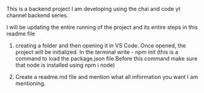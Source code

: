 This is a backend project I am developing using the chai and code yt channel backend series.

I will be updating the entire running of the project and its entire steps in this readme file

1. creating a folder and then opening it in VS Code. Once opened, the project will be initialized. In the terminal write -
        npm init (this is a command to load the package.json file.Before this command make sure that node is installed using npm i node)

2. Create a readme.md file and mention what all information you want I am mentioning.